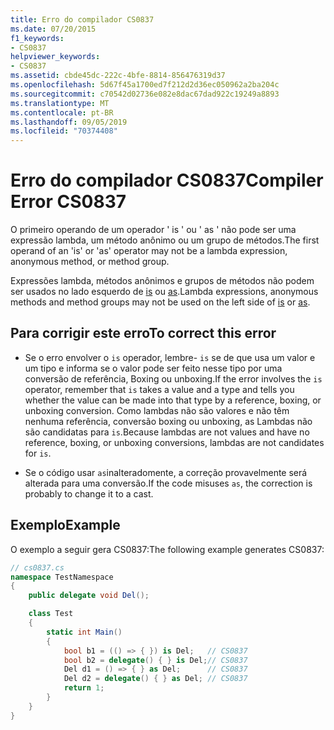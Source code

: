 ```yaml
---
title: Erro do compilador CS0837
ms.date: 07/20/2015
f1_keywords:
- CS0837
helpviewer_keywords:
- CS0837
ms.assetid: cbde45dc-222c-4bfe-8814-856476319d37
ms.openlocfilehash: 5d67f45a1700ed7f212d2d36ec050962a2ba204c
ms.sourcegitcommit: c70542d02736e082e8dac67dad922c19249a8893
ms.translationtype: MT
ms.contentlocale: pt-BR
ms.lasthandoff: 09/05/2019
ms.locfileid: "70374408"
---
```

# <a name="compiler-error-cs0837"></a><span data-ttu-id="02204-102">Erro do compilador CS0837</span><span class="sxs-lookup"><span data-stu-id="02204-102">Compiler Error CS0837</span></span>
<span data-ttu-id="02204-103">O primeiro operando de um operador ' is ' ou ' as ' não pode ser uma expressão lambda, um método anônimo ou um grupo de métodos.</span><span class="sxs-lookup"><span data-stu-id="02204-103">The first operand of an 'is' or 'as' operator may not be a lambda expression, anonymous method, or method group.</span></span>

 <span data-ttu-id="02204-104">Expressões lambda, métodos anônimos e grupos de métodos não podem ser usados no lado esquerdo de [is](../language-reference/operators/type-testing-and-cast.md#is-operator) ou [as](../language-reference/operators/type-testing-and-cast.md#as-operator).</span><span class="sxs-lookup"><span data-stu-id="02204-104">Lambda expressions, anonymous methods and method groups may not be used on the left side of [is](../language-reference/operators/type-testing-and-cast.md#is-operator) or [as](../language-reference/operators/type-testing-and-cast.md#as-operator).</span></span>

## <a name="to-correct-this-error"></a><span data-ttu-id="02204-105">Para corrigir este erro</span><span class="sxs-lookup"><span data-stu-id="02204-105">To correct this error</span></span>

- <span data-ttu-id="02204-106">Se o erro envolver o `is` operador, lembre- `is` se de que usa um valor e um tipo e informa se o valor pode ser feito nesse tipo por uma conversão de referência, Boxing ou unboxing.</span><span class="sxs-lookup"><span data-stu-id="02204-106">If the error involves the `is` operator, remember that `is` takes a value and a type and tells you whether the value can be made into that type by a reference, boxing, or unboxing conversion.</span></span> <span data-ttu-id="02204-107">Como lambdas não são valores e não têm nenhuma referência, conversão boxing ou unboxing, as Lambdas não são candidatas para `is`.</span><span class="sxs-lookup"><span data-stu-id="02204-107">Because lambdas are not values and have no reference, boxing, or unboxing conversions, lambdas are not candidates for `is`.</span></span>

- <span data-ttu-id="02204-108">Se o código usar `as`inalteradomente, a correção provavelmente será alterada para uma conversão.</span><span class="sxs-lookup"><span data-stu-id="02204-108">If the code misuses `as`, the correction is probably to change it to a cast.</span></span>

## <a name="example"></a><span data-ttu-id="02204-109">Exemplo</span><span class="sxs-lookup"><span data-stu-id="02204-109">Example</span></span>

<span data-ttu-id="02204-110">O exemplo a seguir gera CS0837:</span><span class="sxs-lookup"><span data-stu-id="02204-110">The following example generates CS0837:</span></span>

```csharp
// cs0837.cs
namespace TestNamespace
{
    public delegate void Del();

    class Test
    {
        static int Main()
        {
            bool b1 = (() => { }) is Del;   // CS0837
            bool b2 = delegate() { } is Del;// CS0837
            Del d1 = () => { } as Del;      // CS0837  
            Del d2 = delegate() { } as Del; // CS0837
            return 1;
        }
    }
}
```
